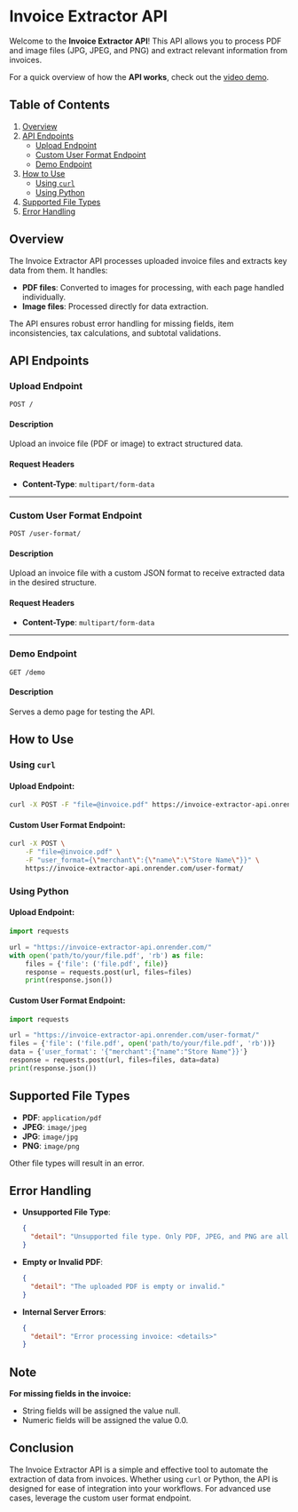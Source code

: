 
# Invoice Extractor API

Welcome to the **Invoice Extractor API**! This API allows you to process PDF and image files (JPG, JPEG, and PNG) and extract relevant information from invoices.

For a quick overview of how the **API works**, check out the [video demo](https://drive.google.com/file/d/1LdBAoG44ab5M5h7TZyJwxTEHXOJjGlBy/view?usp=drive_link).

## Table of Contents
1. [Overview](#overview)
2. [API Endpoints](#api-endpoints)
   - [Upload Endpoint](#upload-endpoint)
   - [Custom User Format Endpoint](#custom-user-format-endpoint)
   - [Demo Endpoint](#demo-endpoint)
3. [How to Use](#how-to-use)
   - [Using `curl`](#using-curl)
   - [Using Python](#using-python)
4. [Supported File Types](#supported-file-types)
5. [Error Handling](#error-handling)

## Overview
The Invoice Extractor API processes uploaded invoice files and extracts key data from them. It handles:
- **PDF files**: Converted to images for processing, with each page handled individually.
- **Image files**: Processed directly for data extraction.

The API ensures robust error handling for missing fields, item inconsistencies, tax calculations, and subtotal validations.

## API Endpoints

### Upload Endpoint
```
POST /
```
#### Description
Upload an invoice file (PDF or image) to extract structured data.

#### Request Headers
- **Content-Type**: `multipart/form-data`

---

### Custom User Format Endpoint
```
POST /user-format/
```
#### Description
Upload an invoice file with a custom JSON format to receive extracted data in the desired structure.

#### Request Headers
- **Content-Type**: `multipart/form-data`

---

### Demo Endpoint
```
GET /demo
```
#### Description
Serves a demo page for testing the API.

## How to Use

### Using `curl`
#### Upload Endpoint:
```bash
curl -X POST -F "file=@invoice.pdf" https://invoice-extractor-api.onrender.com/
```

#### Custom User Format Endpoint:
```bash
curl -X POST \
    -F "file=@invoice.pdf" \
    -F "user_format={\"merchant\":{\"name\":\"Store Name\"}}" \
    https://invoice-extractor-api.onrender.com/user-format/
```

### Using Python
#### Upload Endpoint:
```python
import requests

url = "https://invoice-extractor-api.onrender.com/"
with open('path/to/your/file.pdf', 'rb') as file:
    files = {'file': ('file.pdf', file)}
    response = requests.post(url, files=files)
    print(response.json())
```

#### Custom User Format Endpoint:
```python
import requests

url = "https://invoice-extractor-api.onrender.com/user-format/"
files = {'file': ('file.pdf', open('path/to/your/file.pdf', 'rb'))}
data = {'user_format': '{"merchant":{"name":"Store Name"}}'}
response = requests.post(url, files=files, data=data)
print(response.json())
```

## Supported File Types
- **PDF**: `application/pdf`
- **JPEG**: `image/jpeg`
- **JPG**: `image/jpg`
- **PNG**: `image/png`

Other file types will result in an error.

## Error Handling
- **Unsupported File Type**:
  ```json
  {
    "detail": "Unsupported file type. Only PDF, JPEG, and PNG are allowed."
  }
  ```
- **Empty or Invalid PDF**:
  ```json
  {
    "detail": "The uploaded PDF is empty or invalid."
  }
  ```
- **Internal Server Errors**:
  ```json
  {
    "detail": "Error processing invoice: <details>"
  }
  ```
  
## Note
**For missing fields in the invoice:**
- String fields will be assigned the value null.
- Numeric fields will be assigned the value 0.0.

## Conclusion
The Invoice Extractor API is a simple and effective tool to automate the extraction of data from invoices. Whether using `curl` or Python, the API is designed for ease of integration into your workflows. For advanced use cases, leverage the custom user format endpoint.
